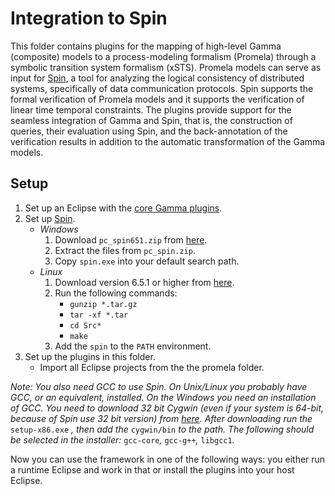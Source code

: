 # Integration to Spin

This folder contains plugins for the mapping of high-level Gamma (composite) models to a process-modeling formalism (Promela) through a symbolic transition system formalism (xSTS). Promela models can serve as input for [Spin](http://spinroot.com/spin/whatispin.html), a tool for analyzing the logical consistency of distributed systems, specifically of data communication protocols. Spin supports the formal verification of Promela models and it supports the verification of linear time temporal constraints. The plugins provide support for the seamless integration of Gamma and Spin, that is, the construction of queries, their evaluation using Spin, and the back-annotation of the verification results in addition to the automatic transformation of the Gamma models.

## Setup

1. Set up an Eclipse with the [core Gamma plugins](../README.md).
2. Set up [Spin](https://spinroot.com/spin/Man/README.html).
   - *Windows*
     1. Download `pc_spin651.zip` from [here](https://spinroot.com/spin/Src/index.html).
     2. Extract the files from `pc_spin.zip`.
     3. Copy `spin.exe` into your default search path.
   - *Linux*
     1. Download version 6.5.1 or higher from [here](https://spinroot.com/spin/Archive/).
     2. Run the following commands:
        - `gunzip *.tar.gz`
        - `tar -xf *.tar`
        - `cd Src*`
        - `make`
     3. Add the `spin` to the `PATH` environment.
3. Set up the plugins in this folder.
   - Import all Eclipse projects from the the promela folder. 

*Note: You also need GCC to use Spin. On Unix/Linux you probably have GCC, or an equivalent, installed. On the Windows you need an installation of GCC. You need to download 32 bit Cygwin (even if your system is 64-bit, because of Spin use 32 bit version) from [here](https://www.cygwin.com/index.html). After downloading run the* `setup-x86.exe` *, then add the* `cygwin/bin` *to the path. The following should be selected in the installer:* `gcc-core`*,* `gcc-g++`*,* `libgcc1`*.*

Now you can use the framework in one of the following ways: you either run a runtime Eclipse and work in that or install the plugins into your host Eclipse.